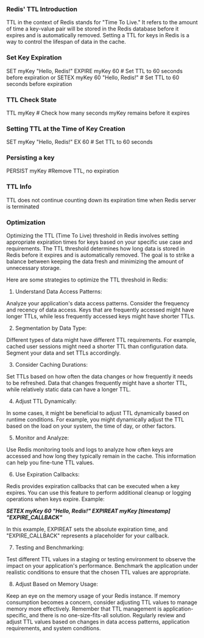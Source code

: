 ### Redis' TTL Introduction

TTL in the context of Redis stands for "Time To Live." It refers to the amount of time a key-value pair will be stored in the Redis database before it expires and is automatically removed. Setting a TTL for keys in Redis is a way to control the lifespan of data in the cache.


### Set Key Expiration

SET myKey "Hello, Redis!"
EXPIRE myKey 60  # Set TTL to 60 seconds before expiration
or
SETEX myKey 60 "Hello, Redis!" # Set TTL to 60 seconds before expiration


### TTL Check State

TTL myKey # Check how many seconds myKey remains before it expires


### Setting TTL at the Time of Key Creation

SET myKey "Hello, Redis!" EX 60  # Set TTL to 60 seconds


### Persisting a key

PERSIST myKey #Remove TTL, no expiration


### TTL Info

TTL does not continue counting down its expiration time when Redis server is terminated

### Optimization

Optimizing the TTL (Time To Live) threshold in Redis involves setting appropriate expiration times for keys based on your specific use case and requirements. The TTL threshold determines how long data is stored in Redis before it expires and is automatically removed. The goal is to strike a balance between keeping the data fresh and minimizing the amount of unnecessary storage.

Here are some strategies to optimize the TTL threshold in Redis:

1. Understand Data Access Patterns:

Analyze your application's data access patterns. Consider the frequency and recency of data access. Keys that are frequently accessed might have longer TTLs, while less frequently accessed keys might have shorter TTLs.


2. Segmentation by Data Type:

Different types of data might have different TTL requirements. For example, cached user sessions might need a shorter TTL than configuration data. Segment your data and set TTLs accordingly.


3. Consider Caching Durations:

Set TTLs based on how often the data changes or how frequently it needs to be refreshed. Data that changes frequently might have a shorter TTL, while relatively static data can have a longer TTL.


4. Adjust TTL Dynamically:

In some cases, it might be beneficial to adjust TTL dynamically based on runtime conditions. For example, you might dynamically adjust the TTL based on the load on your system, the time of day, or other factors.


5. Monitor and Analyze:

Use Redis monitoring tools and logs to analyze how often keys are accessed and how long they typically remain in the cache. This information can help you fine-tune TTL values.


6. Use Expiration Callbacks:

Redis provides expiration callbacks that can be executed when a key expires. You can use this feature to perform additional cleanup or logging operations when keys expire.
Example:

***SETEX myKey 60 "Hello, Redis!" EXPIREAT myKey [timestamp] "EXPIRE_CALLBACK"***

In this example, EXPIREAT sets the absolute expiration time, and "EXPIRE_CALLBACK" represents a placeholder for your callback.


7. Testing and Benchmarking:

Test different TTL values in a staging or testing environment to observe the impact on your application's performance. Benchmark the application under realistic conditions to ensure that the chosen TTL values are appropriate.


8. Adjust Based on Memory Usage:

Keep an eye on the memory usage of your Redis instance. If memory consumption becomes a concern, consider adjusting TTL values to manage memory more effectively.
Remember that TTL management is application-specific, and there is no one-size-fits-all solution. Regularly review and adjust TTL values based on changes in data access patterns, application requirements, and system conditions.







